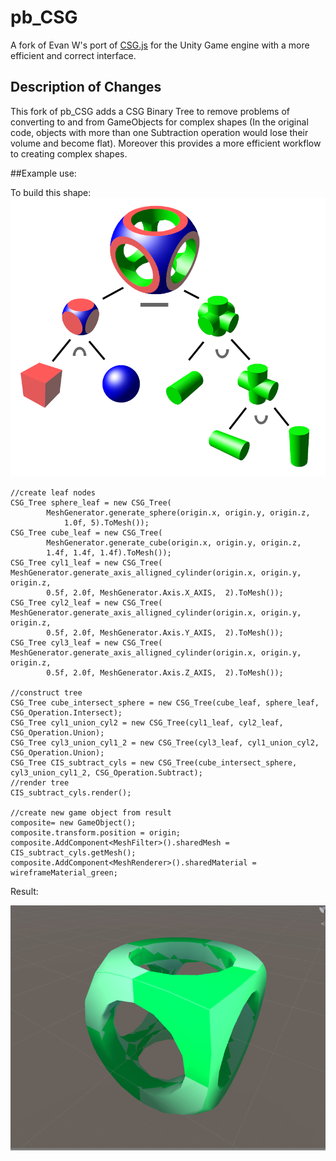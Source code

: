 # pb_CSG

A fork of Evan W's port of [CSG.js](http://evanw.github.io/csg.js/) for the Unity Game engine with a more efficient and correct interface.

## Description of Changes

This fork of pb_CSG adds a CSG Binary Tree to remove problems of converting to and from GameObjects for complex shapes (In the original code, objects with more than one Subtraction operation would lose their volume and become flat). Moreover this provides a more efficient workflow to creating complex shapes.




##Example use:

To build this shape:
![](Images/CSG_Tree_Example_1_wiki.png)


	
	//create leaf nodes
	CSG_Tree sphere_leaf = new CSG_Tree(
			MeshGenerator.generate_sphere(origin.x, origin.y, origin.z, 
				1.0f, 5).ToMesh());
	CSG_Tree cube_leaf = new CSG_Tree(
			MeshGenerator.generate_cube(origin.x, origin.y, origin.z, 
			1.4f, 1.4f, 1.4f).ToMesh());
	CSG_Tree cyl1_leaf = new CSG_Tree(
	MeshGenerator.generate_axis_alligned_cylinder(origin.x, origin.y, origin.z, 
			0.5f, 2.0f, MeshGenerator.Axis.X_AXIS,  2).ToMesh());
	CSG_Tree cyl2_leaf = new CSG_Tree(
	MeshGenerator.generate_axis_alligned_cylinder(origin.x, origin.y, origin.z, 
			0.5f, 2.0f, MeshGenerator.Axis.Y_AXIS,  2).ToMesh());
	CSG_Tree cyl3_leaf = new CSG_Tree(
	MeshGenerator.generate_axis_alligned_cylinder(origin.x, origin.y, origin.z, 
			0.5f, 2.0f, MeshGenerator.Axis.Z_AXIS,  2).ToMesh());

	//construct tree
	CSG_Tree cube_intersect_sphere = new CSG_Tree(cube_leaf, sphere_leaf, CSG_Operation.Intersect);
	CSG_Tree cyl1_union_cyl2 = new CSG_Tree(cyl1_leaf, cyl2_leaf, CSG_Operation.Union);
	CSG_Tree cyl3_union_cyl1_2 = new CSG_Tree(cyl3_leaf, cyl1_union_cyl2, CSG_Operation.Union);
	CSG_Tree CIS_subtract_cyls = new CSG_Tree(cube_intersect_sphere, cyl3_union_cyl1_2, CSG_Operation.Subtract);
	//render tree
	CIS_subtract_cyls.render();

	//create new game object from result
	composite= new GameObject();
	composite.transform.position = origin;
	composite.AddComponent<MeshFilter>().sharedMesh = CIS_subtract_cyls.getMesh();
  	composite.AddComponent<MeshRenderer>().sharedMaterial = wireframeMaterial_green;
	


Result:

![](Images/CSG_Tree_Example_1.png)

